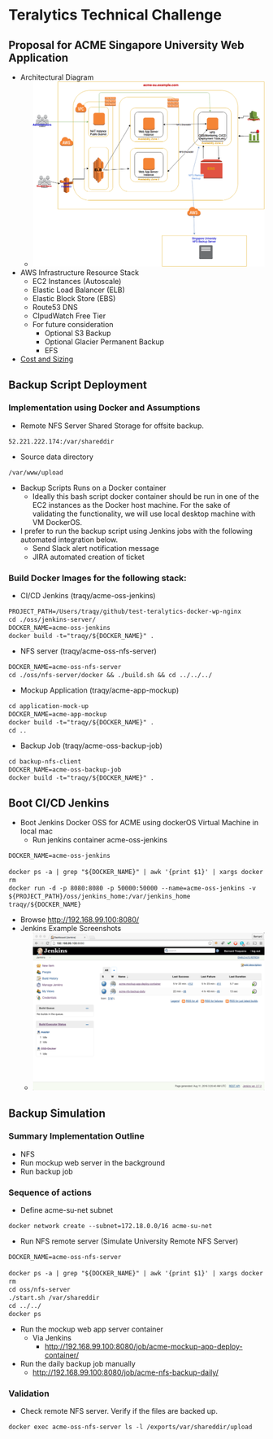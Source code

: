 # Teralytics Technical Challenge

## Proposal for ACME Singapore University Web Application
  * Architectural Diagram
    * ![Image](./docs/acme-aws-diagram.png?raw=true)
  * AWS Infrastructure Resource Stack 
    * EC2 Instances (Autoscale)
    * Elastic Load Balancer (ELB)
    * Elastic Block Store (EBS)
    * Route53 DNS
    * ClpudWatch Free Tier
    * For future consideration
      * Optional S3 Backup
      * Optional Glacier Permanent Backup
      * EFS
  * [Cost and Sizing](https://github.com/traqy/test-teralytics-docker-wp-nginx/raw/acme-su-webapp/docs/Tera-Test%20ACME-SU%20Proposal.xlsx)


## Backup Script Deployment
### Implementation using Docker and Assumptions
  * Remote NFS Server Shared Storage for offsite backup.
```
52.221.222.174:/var/shareddir
```
  * Source data directory
```
/var/www/upload
```
  * Backup Scripts Runs on a Docker container
    * Ideally this bash script docker container should be run in one of the EC2 instances as the Docker host machine. For the sake of validating the functionality, we will use local desktop machine with VM DockerOS.
  * I prefer to run the backup script using Jenkins jobs with the following automated integration below. 
      * Send Slack alert notification message
      * JIRA automated creation of ticket

### Build Docker Images for the following stack:
  * CI/CD Jenkins (traqy/acme-oss-jenkins)
```
PROJECT_PATH=/Users/traqy/github/test-teralytics-docker-wp-nginx
cd ./oss/jenkins-server/
DOCKER_NAME=acme-oss-jenkins
docker build -t="traqy/${DOCKER_NAME}" .
```
  * NFS server (traqy/acme-oss-nfs-server)
```
DOCKER_NAME=acme-oss-nfs-server
cd ./oss/nfs-server/docker && ./build.sh && cd ../../../
```   
   * Mockup Application (traqy/acme-app-mockup)
```
cd application-mock-up
DOCKER_NAME=acme-app-mockup
docker build -t="traqy/${DOCKER_NAME}" .
cd ..
```
   * Backup Job (traqy/acme-oss-backup-job)
```
cd backup-nfs-client
DOCKER_NAME=acme-oss-backup-job
docker build -t="traqy/${DOCKER_NAME}" .
```

## Boot CI/CD Jenkins

  * Boot Jenkins Docker OSS for ACME using dockerOS Virtual Machine in local mac
    * Run jenkins container acme-oss-jenkins
```
DOCKER_NAME=acme-oss-jenkins

docker ps -a | grep "${DOCKER_NAME}" | awk '{print $1}' | xargs docker rm
docker run -d -p 8080:8080 -p 50000:50000 --name=acme-oss-jenkins -v ${PROJECT_PATH}/oss/jenkins_home:/var/jenkins_home traqy/${DOCKER_NAME}
```
  * Browse http://192.168.99.100:8080/
  * Jenkins Example Screenshots
    * ![Image](./docs/acme-jenkins_screenshot.png?raw=true)

## Backup Simulation

### Summary Implementation Outline

  * NFS
  * Run mockup web server in the background
  * Run backup job

### Sequence of actions
  * Define acme-su-net subnet
```
docker network create --subnet=172.18.0.0/16 acme-su-net
```
  * Run NFS remote server (Simulate University Remote NFS Server)
```
DOCKER_NAME=acme-oss-nfs-server

docker ps -a | grep "${DOCKER_NAME}" | awk '{print $1}' | xargs docker rm
cd oss/nfs-server 
./start.sh /var/shareddir 
cd ../../
docker ps
```
  * Run the mockup web app server container
    * Via Jenkins
      * http://192.168.99.100:8080/job/acme-mockup-app-deploy-container/
  * Run the daily backup job manually
    * http://192.168.99.100:8080/job/acme-nfs-backup-daily/

### Validation

  * Check remote NFS server. Verify if the files are backed up.
```
docker exec acme-oss-nfs-server ls -l /exports/var/shareddir/upload
```
